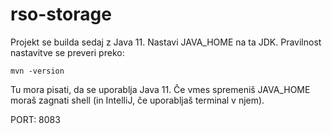 # rso-storage

Projekt se builda sedaj z Java 11. Nastavi JAVA_HOME na ta JDK. Pravilnost nastavitve se preveri preko:

```
mvn -version
```

Tu mora pisati, da se uporablja Java 11. Če vmes spremeniš JAVA_HOME moraš zagnati shell (in IntelliJ, če uporabljaš
terminal v njem).


PORT: 8083